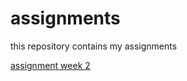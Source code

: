 # assignments
this repository contains my assignments

[assignment week 2](https://github.com/Jean-Paul-V/assignments/blob/master/Assignment_week_2-Copy1.ipynb)
